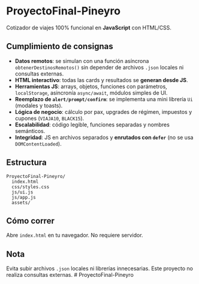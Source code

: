 # ProyectoFinal-Pineyro

Cotizador de viajes 100% funcional en **JavaScript** con HTML/CSS.

## Cumplimiento de consignas

- **Datos remotos**: se simulan con una función asíncrona `obtenerDestinosRemotos()` sin depender de archivos `.json` locales ni consultas externas.
- **HTML interactivo**: todas las cards y resultados se **generan desde JS**.
- **Herramientas JS**: arrays, objetos, funciones con parámetros, `localStorage`, asincronía `async/await`, módulos simples de UI.
- **Reemplazo de `alert/prompt/confirm`**: se implementa una mini librería `Ui` (modales y toasts).
- **Lógica de negocio**: cálculo por pax, upgrades de régimen, impuestos y cupones (`VIAJA10`, `BLACK15`).
- **Escalabilidad**: código legible, funciones separadas y nombres semánticos.
- **Integridad**: JS en archivos separados y **enrutados con `defer`** (no se usa `DOMContentLoaded`).

## Estructura

```
ProyectoFinal-Pineyro/
  index.html
  css/styles.css
  js/ui.js
  js/app.js
  assets/
```

## Cómo correr
Abre `index.html` en tu navegador. No requiere servidor.

## Nota
Evita subir archivos `.json` locales ni librerías innecesarias. Este proyecto no realiza consultas externas.
#   P r o y e c t o F i n a l - P i n e y r o  
 